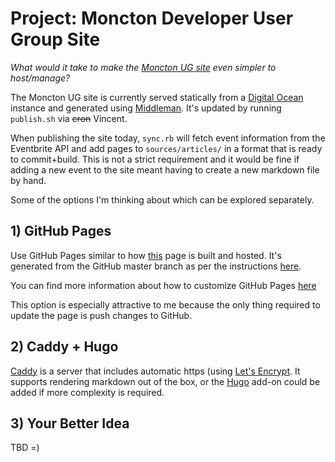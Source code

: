 # Project: Moncton Developer User Group Site

*What would it take to make the [Moncton UG site](https://github.com/monctonug/monctonug-site) even simpler to host/manage?*

The Moncton UG site is currently served statically from a [Digital Ocean](https://www.digitalocean.com/) instance and generated using [Middleman](https://middlemanapp.com/). It's updated by running `publish.sh` via ~~cron~~ Vincent.

When publishing the site today, `sync.rb` will fetch event information from the Eventbrite API and add pages to `sources/articles/` in a format that is ready to commit+build. This is not a strict requirement and it would be fine if adding a new event to the site meant having to create a new markdown file by hand.

Some of the options I'm thinking about which can be explored separately.


## 1) GitHub Pages

Use GitHub Pages similar to how [this](https://monctonug.github.io/mug-hacknight-1/) page is built and hosted. It's generated from the GitHub master branch as per the instructions [here](https://github.com/blog/2289-publishing-with-github-pages-now-as-easy-as-1-2-3).

You can find more information about how to customize GitHub Pages [here](https://help.github.com/categories/customizing-github-pages/)

This option is especially attractive to me because the only thing required to update the page is push changes to GitHub.


## 2) Caddy + Hugo

[Caddy](https://caddyserver.com/) is a server that includes automatic https (using [Let's Encrypt](https://letsencrypt.org/). It supports rendering markdown out of the box, or the [Hugo](http://gohugo.io/) add-on could be added if more complexity is required.


## 3) Your Better Idea

TBD =)
